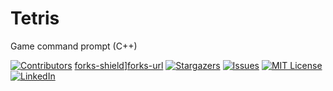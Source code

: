 # Tetris
Game command prompt (C++)

[![Contributors][contributors-shield]][contributors-url]
[forks-shield]][forks-url]
[![Stargazers][stars-shield]][stars-url]
[![Issues][issues-shield]][issues-url]
[![MIT License][license-shield]][license-url]
[![LinkedIn][linkedin-shield]][linkedin-url]


<!-- MARKDOWN LINKS & IMAGES -->
[contributors-shield]: https://img.shields.io/github/contributors/IvoDrag/Best-README-Template.svg?style=for-the-badge
[contributors-url]: https://github.com/othneildrew/Best-README-Template/graphs/contributors

[forks-shield]: https://img.shields.io/github/forks/IvoDrag/Tetris.svg?style=for-the-badge
[forks-url]: https://github.com/IvoDrag/Tetris/network/members

[stars-shield]: https://img.shields.io/github/stars/IvoDrag/Tetris.svg?style=for-the-badge
[stars-url]: https://github.com/IvoDrag/Tetris/stargazers

[issues-shield]: https://img.shields.io/github/issues/othneildrew/Best-README-Template.svg?style=for-the-badge
[issues-url]: https://github.com/othneildrew/Best-README-Template/issues

[license-shield]: https://img.shields.io/github/license/othneildrew/Best-README-Template.svg?style=for-the-badge
[license-url]: https://github.com/othneildrew/Best-README-Template/blob/master/LICENSE.txt

[linkedin-shield]: https://img.shields.io/badge/-LinkedIn-black.svg?style=for-the-badge&logo=linkedin&colorB=555
[linkedin-url]: https://linkedin.com/in/othneildrew
